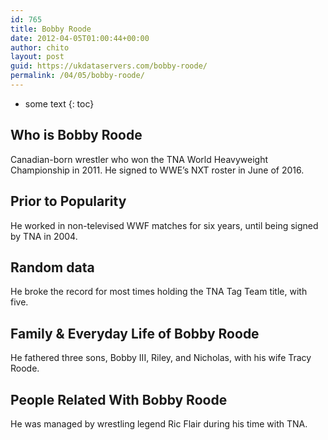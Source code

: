 ```yaml
---
id: 765
title: Bobby Roode
date: 2012-04-05T01:00:44+00:00
author: chito
layout: post
guid: https://ukdataservers.com/bobby-roode/
permalink: /04/05/bobby-roode/
---
```


* some text
{: toc}


## Who is  Bobby Roode
                  
                  
                  
Canadian-born wrestler who won the TNA World Heavyweight Championship in 2011. He signed to WWE&#8217;s NXT roster in June of 2016.
                  
                
                
                
## Prior to Popularity 
                  
                  
                  
He worked in non-televised WWF matches for six years, until being signed by TNA in 2004.
                  
                
                
                
## Random data 
                  
                  
                  
He broke the record for most times holding the TNA Tag Team title, with five.
                  
                
                
                
## Family & Everyday Life of Bobby Roode
                  
                  
                  
He fathered three sons, Bobby III, Riley, and Nicholas, with his wife Tracy Roode.
                  
                
                
                
## People Related With  Bobby Roode
                  
                  
                  
He was managed by wrestling legend Ric Flair during his time with TNA.
                  
                
              
            
          
          
          
    
    
  
